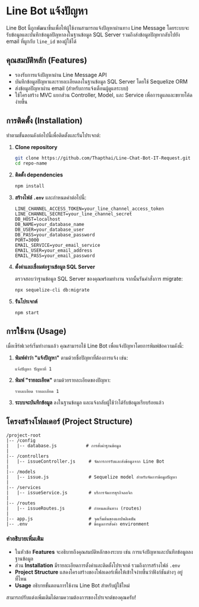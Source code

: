 # Line Bot แจ้งปัญหา

Line Bot นี้ถูกพัฒนาขึ้นเพื่อให้ผู้ใช้งานสามารถแจ้งปัญหาผ่านทาง Line Message โดยระบบจะรับข้อมูลและบันทึกข้อมูลปัญหาลงในฐานข้อมูล SQL Server รวมถึงส่งข้อมูลปัญหากลับไปยัง email ที่ผูกกับ `line_id` ของผู้ใช้ได้

## คุณสมบัติหลัก (Features)

- รองรับการแจ้งปัญหาผ่าน Line Message API
- บันทึกข้อมูลปัญหาและรายละเอียดลงในฐานข้อมูล SQL Server โดยใช้ Sequelize ORM
- ส่งข้อมูลปัญหาผ่าน email (สำหรับการแจ้งเตือนผู้ดูแลระบบ)
- ใช้โครงสร้าง MVC แยกส่วน Controller, Model, และ Service เพื่อการดูแลและขยายโค้ดง่ายขึ้น

## การติดตั้ง (Installation)

ทำตามขั้นตอนดังต่อไปนี้เพื่อติดตั้งและรันโปรเจกต์:

1. **Clone repository**
    ```bash
    git clone https://github.com/Thapthai/Line-Chat-Bot-IT-Request.git
    cd repo-name
    ```

2. **ติดตั้ง dependencies**
    ```bash
    npm install
    ```

3. **สร้างไฟล์ `.env`** และกำหนดค่าต่อไปนี้:
    ```plaintext
    LINE_CHANNEL_ACCESS_TOKEN=your_line_channel_access_token
    LINE_CHANNEL_SECRET=your_line_channel_secret
    DB_HOST=localhost
    DB_NAME=your_database_name
    DB_USER=your_database_user
    DB_PASS=your_database_password
    PORT=3000
    EMAIL_SERVICE=your_email_service
    EMAIL_USER=your_email_address
    EMAIL_PASS=your_email_password
    ```

4. **ตั้งค่าและเชื่อมต่อฐานข้อมูล SQL Server**

   ตรวจสอบว่าฐานข้อมูล SQL Server ของคุณพร้อมทำงาน จากนั้นรันคำสั่งการ migrate:
    ```bash
    npx sequelize-cli db:migrate
    ```

5. **รันโปรเจกต์**
    ```bash
    npm start
    ```

## การใช้งาน (Usage)

เมื่อเซิร์ฟเวอร์เริ่มทำงานแล้ว คุณสามารถใช้ Line Bot เพื่อแจ้งปัญหาโดยการพิมพ์ข้อความดังนี้:

1. **พิมพ์คำว่า "แจ้งปัญหา"** ตามด้วยชื่อปัญหาที่ต้องการแจ้ง เช่น:
    ```
    แจ้งปัญหา ปัญหาที่ 1
    ```

2. **พิมพ์ "รายละเอียด"** ตามด้วยรายละเอียดของปัญหา:
    ```
    รายละเอียด รายละเอียด 1
    ```

3. **ระบบจะบันทึกข้อมูล** ลงในฐานข้อมูล และแจ้งกลับผู้ใช้ว่าได้รับข้อมูลเรียบร้อยแล้ว

## โครงสร้างโฟลเดอร์ (Project Structure)

```plaintext
/project-root
|-- /config
|   |-- database.js           # การตั้งค่าฐานข้อมูล
|
|-- /controllers
|   |-- issueController.js     # จัดการการรับและส่งข้อมูลจาก Line Bot
|
|-- /models
|   |-- issue.js               # Sequelize model สำหรับจัดการข้อมูลปัญหา
|
|-- /services
|   |-- issueService.js        # บริการจัดการธุรกิจลอจิก
|
|-- /routes
|   |-- issueRoutes.js         # กำหนดเส้นทาง (routes)
|
|-- app.js                     # จุดเริ่มต้นของแอปพลิเคชัน
|-- .env                       # ข้อมูลการตั้งค่า environment

````

### คำอธิบายเพิ่มเติม

- ในหัวข้อ **Features** จะอธิบายถึงคุณสมบัติหลักของระบบ เช่น การแจ้งปัญหาและบันทึกข้อมูลลงฐานข้อมูล
- ส่วน **Installation** มีรายละเอียดการตั้งค่าและติดตั้งโปรเจกต์ รวมถึงการสร้างไฟล์ `.env`
- **Project Structure** แสดงโครงสร้างของโฟลเดอร์เพื่อให้เข้าใจง่ายขึ้นว่าฟังก์ชันต่างๆ อยู่ที่ไหน
- **Usage** อธิบายขั้นตอนการใช้งาน Line Bot สำหรับผู้ใช้ใหม่

สามารถปรับแต่งเพิ่มเติมได้ตามความต้องการของโปรเจกต์ของคุณครับ!

